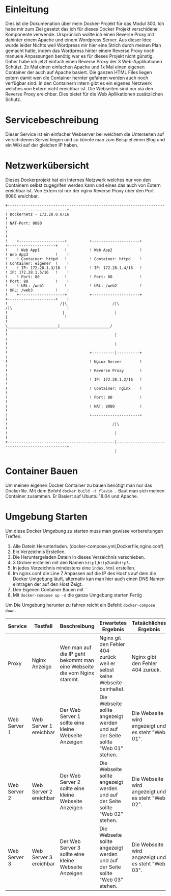 # Einleitung
Dies ist die Dokumenation über mein Docker-Projekt für das Modul 300. Ich habe mir zum Ziel gesetzt das ich für dieses Docker Projekt verschidene Komponente verwende. Ursprünlich wollte ich einen Reverse Proxy mit dahinter einem Apache und einem Wordpress Server. Aus dieser Idee wurde leider Nichts weil Wordpress mir hier eine Strich durch meinen Plan gemacht hatte, indem das Wordpress hinter einem Reverse Proxy noch manuele Anpassungen benötig war es für dieses Projekt nicht günstig. Daher habe ich jetzt einfach einen Reverse Proxy der 3 Web-Applikationen Schützt. 2x Mal einen einfachen Apache und 1x Mal einen eigenen Container der auch auf Apache basiert. Die ganzen HTML Files liegen extern damit wen die Container hernter gefahren werden auch noch verfügbar sind. In den Containern intern gibt es ein eigenes Netzwerk welches von Extern nicht ereichbar ist. Die Webseiten sind nur via den Reverse Proxy ereichbar. Dies bietet für die Web Apllikationen zusätzlichen Schutz.

# Servicebeschreibung
Dieser Service ist ein einfacher Webserver bei welchem die Unterseiten auf verschidenen Server liegen und so könnte man zum Beispiel einen Blog und ein Wiki auf der gleichen IP haben.

# Netzwerkübersicht
Dieses Dockerprojekt hat ein Internes Netzwerk welches nur von den Containern selbst zugegrifen werden kann und eines das auch von Extern ereichbar ist. Von Extern ist nur der nginx Reverse Proxy über den Port 8080 ereichbar. 

    +------------------------------------------------------------------------------------------------+
    ! Dockernetz - 172.28.0.0/16                                                                     !  
    ! NAT-Port: 8080                                                                                 !	
    !                                                                                                !	
    !    +--------------------+          +---------------------+          +---------------------+    !
    !    ! Web App1           !          ! Web App2            !          ! Web App3            !    !
    !    ! Container: httpd   !          ! Container: httpd    !          ! Container: eigener  !    !
    !    ! IP: 172.28.1.3/16  !          ! IP: 172.28.1.4/16   !          ! IP: 172.28.1.5/16   !    !
    !    ! Port: 80           !          ! Port: 80            !          ! Port: 80            !    !
    !    ! URL: /web1         !          ! URL: /web2          !          ! URL: /web3          !    !
    !    +--------------------+          +---------------------+          +---------------------+    !
    !                       /|\                    /|\                    /|\                        !
    !                        |                      |                      |                         !
    !                        \______________________|______________________/                         !
    !                                               |                                                !
    !                                               |                                                !
    !                                    +----------|----------+                                     !
    !                                    ! Nginx Server        !                                     !
    !                                    ! Reverse Proxy       !                                     !
    !                                    ! IP: 172.28.1.2/16   !                                     !
    !                                    ! Container: nginx    !                                     !
    !                                    ! Port: 80            !                                     !
    !                                    ! NAT: 8080           !                                     !
    !                                    +---------------------+                                     !
    !                                              /|\                                               !
    !                                               |                                                !
    +-----------------------------------------------|------------------------------------------------+
                                                    |
# Container Bauen
Um meinen eigenen Docker Container zu bauen benötigt man nur das Dockerfile. Mit dem Befehl `docker build -t flavio .` Baut man sich meinen Container zusammen. Er Basiert auf Ubuntu 18.04 und Apache.

# Umgebung Starten
Um diese Docker Umgebung zu starten muss man gewisse vorbereitungen Treffen.
1. Alle Datein Herunterladen. (docker-compose.yml,Dockerfile,nginx.conf)
2. Ein Verzeichnis Erstellen.
3. Die Heruntergeladen Datein in dieses Verzeichnis verschieben.
4. 3 Ordner erstellen mit den Namen `http1`,`http2`und`http3`. 
5. In jedes Verzeichnis mindestens eine `index.html` erstellen.
6. Im nginx.conf die Line 7 Anpassen auf die IP des Host's auf dem die Docker Umgebung läuft, alternativ kan man hier auch einen DNS Namen eintragen der auf den Host Zeigt.
7. Den Eigenen Container Bauen mit ``
8. Mit `docker-compose up -d` die ganze Umgebung starten
Fertig

Um Die Umgebung herunter zu fahren reicht ein Befehl: `docker-compose down`.

| Service      | Testfall               | Beschreibung                                                            | Erwartetes Ergebnis                                                            | Tatsächliches Ergebnis                             |
|--------------|------------------------|-------------------------------------------------------------------------|--------------------------------------------------------------------------------|----------------------------------------------------|
| Proxy        | Nginx Anzeige          | Wen man auf die IP geht bekommt man eine Webseite die vom Nginx stammt. | Nginx git den Fehler 404 zurück weil er selbst keine Webseite beinhaltet.      | Nginx gibt den Fehler 404 zurück.                  |
| Web Server 1 | Web Server 1 ereichbar | Der Web Server 1 sollte eine kleine Webseite Anzeigen                   | Die Webseite sollte angezeigt werden und auf der Seite sollte "Web 01" stehen. | Die Webseite wird angezeigt und es steht "Web 01". |
| Web Server 2 | Web Server 2 ereichbar | Der Web Server 2 sollte eine kleine Webseite Anzeigen                   | Die Webseite sollte angezeigt werden und auf der Seite sollte "Web 02" stehen. | Die Webseite wird angezeigt und es steht "Web 02". |
| Web Server 3 | Web Server 3 ereichbar | Der Web Server 3 sollte eine kleine Webseite Anzeigen                   | Die Webseite sollte angezeigt werden und auf der Seite sollte "Web 03" stehen. | Die Webseite wird angezeigt und es steht "Web 03". |
